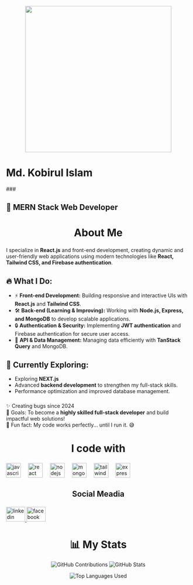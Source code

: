 <div align="center">
  <img height="400" src="https://i.ibb.co.com/QFjpH3v9/5592918.jpg"  />
</div>

<h1 align="left">Md. Kobirul Islam</h1>
###
<h2 align="left">🌟 MERN Stack Web Developer</h2>

<h1 align="center">About Me</h1>


###
<p>
  I specialize in <strong>React.js</strong> and front-end development, creating dynamic and user-friendly web applications using modern technologies like <strong>React, Tailwind CSS, and Firebase authentication</strong>.
</p>



<h2>🔥 What I Do:</h2>
<ul>
  <li>⚡ <strong>Front-end Development:</strong> Building responsive and interactive UIs with <strong>React.js</strong> and <strong>Tailwind CSS</strong>.</li>
  <li>🛠️ <strong>Back-end (Learning & Improving):</strong> Working with <strong>Node.js, Express, and MongoDB</strong> to develop scalable applications.</li>
  <li>🔒 <strong>Authentication & Security:</strong> Implementing <strong>JWT authentication</strong> and Firebase authentication for secure user access.</li>
  <li>📡 <strong>API & Data Management:</strong> Managing data efficiently with <strong>TanStack Query</strong> and MongoDB.</li>
</ul>

<h2>🌱 Currently Exploring:</h2>
<ul>
  <li>Exploring <strong>NEXT.js</strong> </li>
  <li>Advanced <strong>backend development</strong> to strengthen my full-stack skills.</li>
  <li>Performance optimization and improved database management.</li>
</ul>



###

<p align="left">✨ Creating bugs since 2024 <br>🎯 Goals: To become a <strong>highly skilled full-stack developer</strong> and build impactful web solutions! <br>🎲 Fun fact: My code works perfectly... until I run it. 😅</p>

###

<h1 align="Center">I code with</h2>

###

<div align="left">
  <img src="https://cdn.jsdelivr.net/gh/devicons/devicon/icons/javascript/javascript-original.svg" height="40" alt="javascript logo"  />
  <img width="12" />
  <img src="https://cdn.jsdelivr.net/gh/devicons/devicon/icons/react/react-original.svg" height="40" alt="react logo"  />
  <img width="12" />
  <img src="https://cdn.jsdelivr.net/gh/devicons/devicon/icons/nodejs/nodejs-original.svg" height="40" alt="nodejs logo"  />
  <img width="12" />
  <img src="https://cdn.jsdelivr.net/gh/devicons/devicon/icons/mongodb/mongodb-original.svg" height="40" alt="mongodb logo"  />
  <img width="12" />
  <img src="https://cdn.jsdelivr.net/gh/devicons/devicon/icons/tailwindcss/tailwindcss-original-wordmark.svg" height="40" alt="tailwindcss logo"  />
  <img width="12" />
  <img src="https://cdn.jsdelivr.net/gh/devicons/devicon/icons/express/express-original.svg" height="40" alt="express logo"  />
</div>

###

<h2 align="center">Social Meadia</h2>

###

<div align="left">
  <a href="https://www.linkedin.com/in/kobirul-islam/" target="_blank">
    <img src="https://raw.githubusercontent.com/maurodesouza/profile-readme-generator/master/src/assets/icons/social/linkedin/default.svg" width="52" height="40" alt="linkedin logo"  />
  </a>
  <a href="https://www.facebook.com/kobirul0k/" target="_blank">
    <img src="https://raw.githubusercontent.com/maurodesouza/profile-readme-generator/master/src/assets/icons/social/facebook/default.svg" width="52" height="40" alt="facebook logo"  />
  </a>
</div>

###

<div align="center">
 <h1>📊 My Stats</h1>
  <img src="https://github-readme-streak-stats.herokuapp.com/?user=kobirul5&theme=radical" alt="GitHub Contributions" />
  <img src="https://github-readme-stats.vercel.app/api?username=kobirul5&show_icons=true&theme=radical" alt="GitHub Stats" />
  <p>
  <img src="https://github-readme-stats.vercel.app/api/top-langs/?username=kobirul5&layout=compact&theme=radical" alt="Top Languages Used" />
    
  </p>


</div>

###
